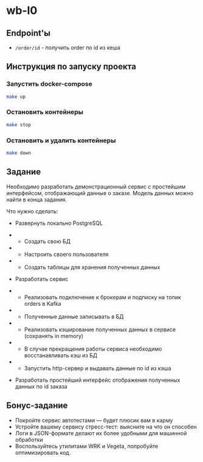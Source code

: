 # wb-l0

## Endpoint'ы

- `/order/id` - получить order по id из кеша

## Инструкция по запуску проекта

### Запустить docker-compose

```bash
make up
```

### Остановить контейнеры

```bash
make stop
```

### Остановить и удалить контейнеры

```bash
make down
```

## Задание
Необходимо разработать демонстрационный сервис с простейшим интерфейсом, отображающий данные о заказе. Модель данных можно найти в конца задания.

Что нужно сделать:

- Развернуть локально PostgreSQL

- - Создать свою БД
- - Настроить своего пользователя
- - Создать таблицы для хранения полученных данных

- Разработать сервис

- - Реализовать подключение к брокерам и подписку на топик orders в Kafka
- - Полученные данные записывать в БД
- - Реализовать кэширование полученных данных в сервисе (сохранять in memory)
- - В случае прекращения работы сервиса необходимо восстанавливать кэш из БД
- - Запустить http-сервер и выдавать данные по id из кэша
- Разработать простейший интерфейс отображения полученных данных по id заказа

## Бонус-задание
- Покройте сервис автотестами — будет плюсик вам в карму
- Устройте вашему сервису стресс-тест: выясните на что он способен
- Логи в JSON-формате делают их более удобными для машинной обработки
- Воспользуйтесь утилитами WRK и Vegeta, попробуйте оптимизировать код.

